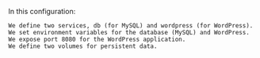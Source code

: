 In this configuration:

    We define two services, db (for MySQL) and wordpress (for WordPress).
    We set environment variables for the database (MySQL) and WordPress.
    We expose port 8080 for the WordPress application.
    We define two volumes for persistent data.
